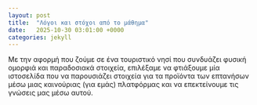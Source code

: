 ```yaml
---
layout: post
title:  "Λόγοι και στόχοι από το μάθημα"
date:   2025-10-30 03:01:00 +0000
categories: jekyll
---
```

Με την αφορμή που ζούμε σε ένα τουριστικό νησί που συνδυάζει φυσική ομορφιά
και παραδοσιακά στοιχεία, επιλέξαμε να φτιάξουμε μία ιστοσελίδα που να παρουσιάζει
στοιχεία για τα προϊόντα των επτανήσων μέσω μιας καινούριας (για εμάς) πλατφόρμας 
και να επεκτείνουμε τις γνώσεις μας μέσω αυτού.

